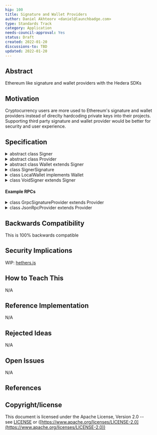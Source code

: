 ```yaml
---
hip: 100
title: Signature and Wallet Providers
author: Daniel Akhteorv <daniel@launchbadge.com>
type: Standards Track
category: Application
needs-council-approval: Yes
status: Draft
created: 2022-01-20
discussions-to: TBD
updated: 2022-01-20
---
```


## **Abstract**

Ethereum like signature and wallet providers with the Hedera SDKs

## **Motivation**

Cryptocurrency users are more used to Ethereum's signature and wallet providers instead
of direclty hardcoding private keys into their projects. Supporting third party signature
and wallet provider would be better for security and user experience.

## **Specification**

<details>
<summary>abstract class Signer</summary>
  
### Methods

##### `async signMessage` ( `messages`: `List` < `bytes` > ): `List` < `List` < `SignerSignature` > >

Sign a list of messages

**NOTE**: Each element in the outer list of the result is all the signatures for the
message at the same index.

---

##### `async signTransaction` ( `transaction`: `Transaction` )

Signs the transaction

**NOTE**: Use `Transaction.getSignatures()` to see the actual signatures.
message at the same index.

---

##### `async sendTransaction` ( `transaction`: `Transaction` ): `TransactionReceipt`

Sign and send a transaction using the wallet

**NOTE**: Unlike `Provider.sendTransaction()` this method will automatically wait for
the receipt of the transaction.

---

##### `async checkTransaction` ( `transaction`: `Transaction` )

Determines if all the properties requried are set and sets the transaction ID. If the transaction ID was already set it checks if the account ID of it is the same as the users.

---

##### `async populateTransaction` ( `transaction`: `Transaction` )

Sets the transaction ID of the transaction to the current account ID of the signer.

---

##### `getLedgerId` (): `LedgerId`

Return the ledger ID

---

##### `getAccountId` (): `AccountID`

Return the account ID associated with this signer

---

##### `async getAccountBalance` (): `AccountBalance`

Fetch the account's balance

---

##### `async getAccountInfo` (): `AccountInfo`

Fetch the account's info

---

##### `async getTransactionRecords` (): `List` < `TransactionRecord` >

Fetch the last transaction records for this account using `TransactionRecordQuery`

---

##### `async getTransactionRecords` (): `List` < `TransactionRecord` >

Fetch the last transaction records for this account using `TransactionRecordQuery`

---
</details>

<details>
<summary>abstract class Provider</summary>

> abstract class `Provider`

### Methods

##### `getLedgerId` (): `LedgerId`

Return the ID of the current network

---

##### `async getAccountBalance` ( `accountId`: `AccountId` ): `AccountBalance`

Get the balance for an account

---

##### `async getAccountInfo` ( `accountId`: `AccountId` ): `AccountInfo`

Get the info for an account

---

##### `async getTransactionReceipt` ( `transactionId`: `TransactionId` ): `TransacitonReceipt`

Get a receipt for a transaction ID

---

##### `async sendTransaction` ( `transaction`: `Transaction` ): `TransactionResponse`

Sign and send a transaction using the wallet

---

##### `async waitForReceipt` ( `response`: `TransactionResponse` ): `TransactionReceipt`

Wait for the receipt for a transaction response

**NOTE**: This is different than `getTransactionReceipt()` this method requires a `nodeId` which
is set inside `TransactionResponse` and as a result should not be able to fail with `RECEIPT_NOT_FOUND`

---
</details>

<details>
<summary>abstract class Wallet extends Signer</summary>

### Static Methods

##### `withPrivateKey` ( `privateKey`: `PrivateKey` ): `Wallet`

Create a wallet using a private key

---

### Methods

##### `getProvider` (): `Provider`

Return the provider

---

##### `getPublicKey` (): `PublicKey`

Return the public key associated with this wallet.

---

##### `async createRandomED25519` (): `Wallet`

Creates a wallet with a new ED25519 key

**NOTE**: This would create an alias key account on Hedera

---

##### `async createRandomECDSA` (): `Wallet`

Creates a wallet with a new ECDSA key

**NOTE**: This would create an alias key account on Hedera

---
</details>

<details>
<summary>class SignerSignature</summary>

### Fields

##### `publicKey`: `PublicKey`

The public key that signed this request

---

##### `signature`: `bytes`

The siganture for the message

---

##### `accountId`: `AccountId`

The account ID associated with the public key which signed the transaction

**NOTE**: This account ID may be repeated multiple times if an account uses a `KeyList` or `ThresholdKey`

---
</details>

<details>
<summary>class LocalWallet implements Wallet</summary>

### Static Methods

### Constructor

##### `constructor`()

Creates an `LocalWallet` from the environment variables `OPERATOR_KEY`, `OPERATOR_ID`, and `HEDERA_NEWTORK`

---

### Methods

##### async `sign` ( `messages`: `List` < `bytes` > ): `List` < `List` < `SignatureProviderSignature` > >

Signs all the messages with all the private keys.

---
</details>

<details>
<summary>class VoidSigner extends Signer</summary>

### Static Methods

##### `withAccountId` ( `accountId`: `AccountId` ): `VoidSigner`

Create a wallet using a private key

---

### Methods

##### `getProvider` (): `Provider`

Return the provider

---

##### `getPublicKey` (): `PublicKey`

Will return `null`

---

##### `async signTransaction` ( `transaction`: `Transaction` )

Will do nothing

---

##### `async sendTransaction` ( `transaction`: `Transaction` ): `TransactionReceipt`

Will throw an error as sending a transaction using a `VoidSigner` is not supported.

---
</details>

#### Example RPCs

<details>

<summary>class GrpcSignatureProvider extends Provider</summary>

### Protobuf Defintions

```protobuf
syntax = "proto3";

/**
 * Strictlly declared to hopefully future proof
 */
message SignRequest {
    oneof versions {
        RequestSignatureV1 v1 = 1;
    }
}

/**
 * Strictlly declared to hopefully future proof
 */
message SignResponse {
    oneof versions {
        ResponseSignatureV1 v1 = 1;
    }
}

/**
 * A simple request to sign a message
 */
message RequestSignatureV1 {
    /**
     * Each message that needs to be signed
     */
    repeated bytes messages = 1;
}

/**
 * Strictlly declared to hopefully future proof
 */
message ResponseSignatureV1 {
    /**
     * Each key **MUST** be an SPKI DER encoded public key
     */
    repeated bytes public_keys = 1;

    /**
     * **MUST NOT** repeat the `Signature.public_key` multiple types otherwise the RPC will be
     * considered failed and all signatures disgarded.
     *
     * Each element in this list **MUST** match the signatures for the message at the same index.
     */
    repeated SignatureList signatures = 2;
}

/**
 * List of sigantures for a given messages
 */
message SignatureList {
    repeated Signature signatures = 1;
}

/**
 * The signature for particular message and public key
 *
 * **NOTE**: The reasoning for using indices is to shink the response size when
 * multiple keys and messages are used.
 */
message Signature {
    /**
     * The index of the public key in the response
     */
    uint32 public_key_index = 1;

    bytes signature = 2;
}

/**
 * The gRPC API for signing
 */
service GrpcSignatureProvider {
    rpc sign(SignRequest) returns (SignResponse);
}
```
</details>

<details>
<summary>class JsonRpcProvider extends Provider</summary>

JSON RPC Signature providers **MUST** implement [JSON RPC](https://www.jsonrpc.org/specification)

### JSON RPC Defintions

```typescript
interface SignMethodRequest {
    jsonrpc: "2.0",
    method: "sign",
    params: SignRequest,
}

interface SignMethodResponse {
    jsonrpc: "2.0",
    result?: SignResponse,
    error?: JsonRpcError,
    id: string | number | null;
}

interface JsonRpcError {
    code: number;
    message: string;
    data?: any;
}

/**
 * Strictlly declared to hopefully future proof
 */
type SignRequest = ResponseSignatureV1;

/**
 * Strictlly declared to hopefully future proof
 */
type SignResponse = ResponseSignatureV1;

/**
 * A simple request to sign a interface
 */
interface RequestSignatureV1 {
    /**
     * Each interface that needs to be signed
     */
    interfaces: Uint8Array[];
}

/**
 * Strictlly declared to hopefully future proof
 */
interface ResponseSignatureV1 {
    /**
     * Each key **MUST** be an SPKI DER encoded public key
     */
    publicKeys: Uint8Array[];

    /**
     * **MUST NOT** repeat the `Signature.publicKey` multiple types otherwise the RPC will be
     * considered failed and all signatures disgarded.
     *
     * Each element in this list **MUST** match the signatures for the public key at the same index.
     *
     * e.g. The signatures for the message at index 0 will be accessible 
     * `ResponseSignatureV1.signatures[0].signatures`
     */
    signatures: SignatureList[];
}

/**
 * List of sigantures for a given messages
 */
interface SignatureList {
    signatures: Signature[];
}

/**
 * The signature for particular interface and public key
 *
 * **NOTE**: The reasoning for using indices is to shink the response size when
 * multiple keys and interfaces are used.
 */
interface Signature {
    /**
     * The index of the public key in the response
     */
    publicKeyIndex: number;

    signature: Uint8Array;
}
```
</details>

## **Backwards Compatibility**

This is 100% backwards compatible

## **Security Implications**

WIP: [hethers.js](https://github.com/hashgraph/hethers.js/issues)

## **How to Teach This**

N/A

## **Reference Implementation**

N/A

## **Rejected Ideas**

N/A

## **Open Issues**

N/A

## **References**

## **Copyright/license**

This document is licensed under the Apache License, Version 2.0 -- see [LICENSE](https://github.com/hashgraph/hedera-improvement-proposal/LICENSE) or ([https://www.apache.org/licenses/LICENSE-2.0](https://www.apache.org/licenses/LICENSE-2.0))
